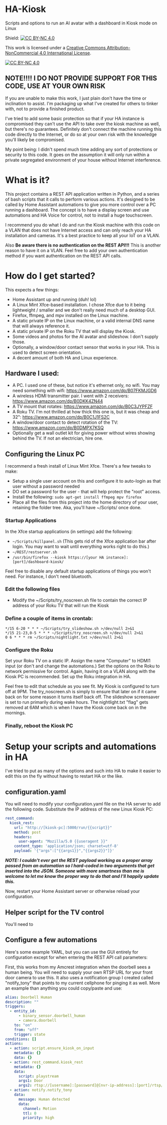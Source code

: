 # HA-Kiosk
Scripts and options to run an AI avatar with a dashboard in Kiosk mode on Linux

Shield: [![CC BY-NC 4.0][cc-by-nc-shield]][cc-by-nc]

This work is licensed under a
[Creative Commons Attribution-NonCommercial 4.0 International License][cc-by-nc].

[![CC BY-NC 4.0][cc-by-nc-image]][cc-by-nc]

[cc-by-nc]: https://creativecommons.org/licenses/by-nc/4.0/
[cc-by-nc-image]: https://licensebuttons.net/l/by-nc/4.0/88x31.png
[cc-by-nc-shield]: https://img.shields.io/badge/License-CC%20BY--NC%204.0-lightgrey.svg

## **NOTE!!!!  I DO NOT PROVIDE SUPPORT FOR THIS CODE, USE AT YOUR OWN RISK** 
If you are unable to make this work, I just plain don't have the time or inclination to assist.  I'm packaging
up what I've created for others to tinker with, not to provide a finished product.

I've tried to add some basic protection so that if your HA instance is compromised they can't use the API to 
take over the kiosk machine as well, but there's no guarantees.  Definitely don't connect the machine running
this code directly to the Internet, or do so at your own risk with the knowledge you'll likely be compromised.

My point being: I didn't spend much time adding any sort of protections or security to this code.  It goes
on the assumption it will only run within a private segregated environment of your house without Internet 
interference.

# What is it?
This project contains a REST API application written in Python, and a series of bash scripts that it calls
to perform various actions.  It's designed to be called by Home Assistant automations to give you more
control over a PC running a dashboard.  The concept is to have a display screen and use automations and HA Voice for control,
not to install a huge touchscreen.

I recommend you do what I do and run the Kiosk machine with this code on a VLAN
that does not have Internet access and can only reach your HA installation and cameras.  It's a best practice to
keep all your IoT on a VLAN.

Also **Be aware there is no authentication on the REST API!!!**  This is another reason to have it on a VLAN.  Feel free to add your
own authentication method if you want authentication on the REST API calls.

# How do I get started?
This expects a few things:
* Home Assistant up and running (duh!  lol)
* A Linux Mint Xfce-based installation.  I chose Xfce due to it being lightweight / smaller and we don't really need much of a desktop GUI.
* Firefox, ffmpeg, and mpv installed on the Linux machine.
* A static private IP on the Linux machine, or a valid internal DNS name that will always reference it.
* A static private IP on the Roku TV that will display the Kiosk.
* Some videos and photos for the AI avatar and slideshow.  I don't supply those.
* Optionally, a window/door contact sensor that works in your HA.  This is used to detect screen orientation.
* A decent amount of both HA and Linux experience.

## Hardware I used:
* A PC.  I used one of these, but notice it's ethernet only, no wifi.  You may need something with wifi:  https://www.amazon.com/dp/B07FKMJGD6
* A wireless HDMI transmitter pair.  I went with 2 receivers:   https://www.amazon.com/dp/B0DKK4ZN44
* A TV mount that rotates:  https://www.amazon.com/dp/B0C3JYPFZF
* A Roku TV.  I'm not thrilled at how thick this one is, but it was cheap and 32": https://www.amazon.com/dp/B0C1J1FS2C
* A window/door contact to detect rotation of the TV:  https://www.amazon.com/dp/B0DMPX7KSQ
* Optionally get a wall outlet kit for giving power without wires showing behind the TV.  If not an electrician, hire one.

## Configuring the Linux PC
I recommend a fresh install of Linux Mint Xfce.  There's a few tweaks to make:
* Setup a single user account on this and configure it to auto-login as that user without a password needed
* DO set a password for the user - that will help protect the "root" access.
* Install the following: 
   `sudo apt-get install ffmpeg mpv firefox`
* Place all the files from this project into the home directory of your user, retaining the folder tree.  Aka, you'll have ~/Scripts/ once done.

### Startup Applications
In the Xfce startup applications (in settings) add the following:
* `~/Scripts/killpanel.sh`  (This gets rid of the Xfce application bar after login.  You may want to wait until everything works right to do this.)
* `~/REST/restserver.sh`
* `/usr/bin/firefox --kiosk https://[your HA instance]:[port]/dashboard-kiosk/`

Feel free to disable any default startup applications of things you won't need.  For instance, I don't need bluetooth.

### Edit the following files
* Modify the ~/Scripts/try_noscreen.sh file to contain the correct IP address of your Roku TV that will run the Kiosk

### Define a couple of items in crontab:
``` crontab
*/15 6-20 * * * ~/Scripts/try_slideshow.sh >/dev/null 2>&1
*/15 21-23,0-5 * * * ~/Scripts/try_noscreen.sh >/dev/null 2>&1
0 6 * * * rm ~/Scripts/nightlight.txt >/dev/null 2>&1
```

### Configure the Roku
Set your Roku TV on a static IP.  Assign the name "Computer" to HDMI1 input (or don't and change the automations.)
Set the options on the Roku to network permissive for control.  Again, having it on a VLAN along with the Kiosk PC is recommended.
Set up the Roku integration in HA.

Feel free to edit that schedule as you see fit.  My Kiosk is configured to turn off at 9PM.  The try_noscreen.sh is simply to ensure that later on if it came back on for some reason it turns itself back off.  The slideshow screensaver is set to run primarily during wake hours.  The nightlight.txt "flag" gets removed at 6AM which is when I have the Kiosk come back on in the mornings.

### Finally, reboot the Kiosk PC

# Setup your scripts and automations in HA
I've tried to put as many of the options and such into HA to make it easier to edit this on the fly without having to restart HA or the like.


## configuration.yaml
You will need to modify your configuration.yaml file on the HA server to add the following code.  Substitute the IP address of the new Linux Kiosk PC:

```yaml
rest_command:
  kiosk_rest:
    url: "http://[kiosk-pc]:5000/run/{{script}}"
    method: post
    headers:
      user-agent: "Mozilla/5.0 {{useragent }}"
    content_type: 'application/json; charset=utf-8'
    payload: '{"args":["{{args1}}","{{args2}}"]}'
```

***NOTE: I couldn't ever get the REST payload working as a proper array passed from an automation so I hard-coded in two arguments that get inserted into the JSON.  Someone with more smartness than me is welcome to let me know the proper way to do that and I'll happily update this.***

Now, restart your Home Assistant server or otherwise reload your configuration.

## Helper script for the TV control
You'll need to 

## Configure a few automations
Here's some example YAML, but you can use the GUI entirely for configuration except for when entering the REST API call parameters:

First, this works from my Amcrest integration when the doorbell sees a human being.  You will need to supply your own RTSP URL for your front door camera to use this.
It also uses a notification group I created called "notify_tony" that points to my current cellphone for pinging it as well.  More an example than anything you could copy/paste and use:
```yaml
alias: Doorbell Human
description: ""
triggers:
  - entity_id:
      - binary_sensor.doorbell_human
      - camera.doorbell
    to: "on"
    from: "off"
    trigger: state
conditions: []
actions:
  - action: script.ensure_kiosk_on_input
    metadata: {}
    data: {}
  - action: rest_command.kiosk_rest
    metadata: {}
    data:
      script: playstream
      args1: Door
      args2: rtsp://[username]:[password]@[nvr-ip-address]:[port]/rtsp/streaming?channel=02
  - action: notify.notify_tony
    data:
      message: Human detected
      data:
        channel: Motion
        ttl: 0
        priority: high
```
